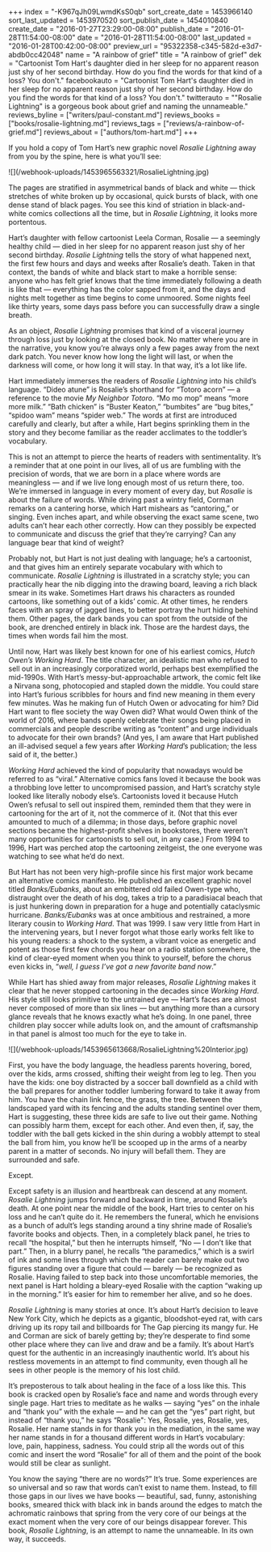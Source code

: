 +++
index = "-K967qJh09LwmdKsS0qb"
sort_create_date = 1453966140
sort_last_updated = 1453970520
sort_publish_date = 1454010840
create_date = "2016-01-27T23:29:00-08:00"
publish_date = "2016-01-28T11:54:00-08:00"
date = "2016-01-28T11:54:00-08:00"
last_updated = "2016-01-28T00:42:00-08:00"
preview_url = "95322358-c345-582d-e3d7-abdb0cc42048"
name = "A rainbow of grief"
title = "A rainbow of grief"
dek = "Cartoonist Tom Hart's daughter died in her sleep for no apparent reason just shy of her second birthday. How do you find the words for that kind of a loss? You don't."
facebookauto = "Cartoonist Tom Hart's daughter died in her sleep for no apparent reason just shy of her second birthday. How do you find the words for that kind of a loss? You don't."
twitterauto = "\"Rosalie Lightning\" is a gorgeous book about grief and naming the unnameable."
reviews_byline = ["writers/paul-constant.md"]
reviews_books = ["books/rosalie-lightning.md"]
reviews_tags = ["reviews/a-rainbow-of-grief.md"]
reviews_about = ["authors/tom-hart.md"]
+++

If you hold a copy of Tom Hart’s new graphic novel *Rosalie Lightning* away from you by the spine, here is what you’ll see:

<p class="image">![](/webhook-uploads/1453965563321/RosalieLightning.jpg)</p>

The pages are stratified in asymmetrical bands of black and white — thick stretches of white broken up by occasional, quick bursts of black, with one dense stand of black pages. You see this kind of striation in black-and-white comics collections all the time, but in *Rosalie Lightning*, it looks more portentous.

Hart’s daughter with fellow cartoonist Leela Corman, Rosalie — a seemingly healthy child — died in her sleep for no apparent reason just shy of her second birthday. *Rosalie Lightning* tells the story of what happened next, the first few hours and days and weeks after Rosalie’s death. Taken in that context, the bands of white and black start to make a horrible sense: anyone who has felt grief knows that the time immediately following a death is like that — everything has the color sapped from it, and the days and nights melt together as time begins to come unmoored. Some nights feel like thirty years, some days pass before you can successfully draw a single breath.

As an object, *Rosalie Lightning* promises that kind of a visceral journey through loss just by looking at the closed book. No matter where you are in the narrative, you know you’re always only a few pages away from the next dark patch. You never know how long the light will last, or when the darkness will come, or how long it will stay. In that way, it’s a lot like life.

<div class="break"></div>

Hart immediately immerses the readers of *Rosalie Lightning* into his child’s language. “Dideo atune” is Rosalie’s shorthand for “Totoro acorn” — a reference to the movie *My Neighbor Totoro*. “Mo mo mop” means “more more milk.” “Bath chicken” is “Buster Keaton,” “bumbites” are “bug bites,” “spidoo wam” means “spider web.” The words at first are introduced carefully and clearly, but after a while, Hart begins sprinkling them in the story and they become familiar as the reader acclimates to the toddler’s vocabulary.

This is not an attempt to pierce the hearts of readers with sentimentality. It’s a reminder that at one point in our lives, all of us are fumbling with the precision of words, that we are born in a place where words are meaningless — and if we live long enough most of us return there, too. We’re immersed in language in every moment of every day, but *Rosalie* is about the failure of words. While driving past a wintry field, Corman remarks on a cantering horse, which Hart mishears as “cantoring,” or singing. Even inches apart, and while observing the exact same scene, two adults can’t hear each other correctly. How can they possibly be expected to communicate and discuss the grief that they’re carrying? Can any language bear that kind of weight?

Probably not, but Hart is not just dealing with language; he’s a cartoonist, and that gives him an entirely separate vocabulary with which to communicate. *Rosalie Lightning* is illustrated in a scratchy style; you can practically hear the nib digging into the drawing board, leaving a rich black smear in its wake. Sometimes Hart draws his characters as rounded cartoons, like something out of a kids’ comic. At other times, he renders faces with an spray of jagged lines, to better portray the hurt hiding behind them. Other pages, the dark bands you can spot from the outside of the book, are drenched entirely in black ink. Those are the hardest days, the times when words fail him the most.

<div class="break"></div>

Until now, Hart was likely best known for one of his earliest comics, *Hutch Owen’s Working Hard*.   The title character, an idealistic man who refused to sell out in an increasingly corporatized world, perhaps best exemplified the mid-1990s. With Hart’s messy-but-approachable artwork, the comic felt like a Nirvana song, photocopied and stapled down the middle. You could stare into Hart’s furious scribbles for hours and find new meaning in them every few minutes. Was he making fun of Hutch Owen or advocating for him? Did Hart want to flee society the way Owen did? What would Owen think of the world of 2016, where bands openly celebrate their songs being placed in commercials and people describe writing as “content” and urge individuals to advocate for their own brands? (And yes, I am aware that Hart published an ill-advised sequel a few years after *Working Hard*’s publication; the less said of it, the better.)

*Working Hard* achieved the kind of popularity that nowadays would be referred to as “viral.” Alternative comics fans loved it because the book was a throbbing love letter to uncompromised passion, and Hart’s scratchy style looked like literally nobody else’s. Cartoonists loved it because Hutch Owen’s refusal to sell out inspired them, reminded them that they were in cartooning for the art of it, not the commerce of it. (Not that this ever amounted to much of a dilemma; in those days, before graphic novel sections became the highest-profit shelves in bookstores, there weren’t many opportunities for cartoonists to sell out, in any case.) From 1994 to 1996, Hart was perched atop the cartooning zeitgeist, the one everyone was watching to see what he’d do next.

But Hart has not been very high-profile since his first major work became an alternative comics manifesto. He published an excellent graphic novel titled *Banks/Eubanks*, about an embittered old failed Owen-type who, distraught over the death of his dog, takes a trip to a paradisiacal beach that is just hunkering down in preparation for a huge and potentially cataclysmic hurricane. *Banks/Eubanks* was at once ambitious and restrained, a more literary cousin to *Working Hard*. That was 1999. I saw very little from Hart in the intervening years, but I never forgot what those early works felt like to his young readers: a shock to the system, a vibrant voice as energetic and potent as those first few chords you hear on a radio station somewhere, the kind of clear-eyed moment when you think to yourself, before the chorus even kicks in, “*well, I guess I’ve got a new favorite band now*.”

<div class="break"></div>

While Hart has shied away from major releases, *Rosalie Lightning* makes it clear that he never stopped cartooning in the decades since *Working Hard*. His style still looks primitive to the untrained eye — Hart’s faces are almost never composed of more than six lines — but anything more than a cursory glance reveals that he knows exactly what he’s doing. In one panel, three children play soccer while adults look on, and the amount of craftsmanship in that panel is almost too much for the eye to take in.

<p class="image">![](/webhook-uploads/1453965613668/RosalieLightning%20Interior.jpg)</p>

First, you have the body language, the headless parents hovering, bored, over the kids, arms crossed, shifting their weight from leg to leg. Then you have the kids: one boy distracted by a soccer ball downfield as a child with the ball prepares for another toddler lumbering forward to take it away from him. You have the chain link fence, the grass, the tree. Between the landscaped yard with its fencing and the adults standing sentinel over them, Hart is suggesting, these three kids are safe to live out their game. Nothing can possibly harm them, except for each other. And even then, if, say, the toddler with the ball gets kicked in the shin during a wobbly attempt to steal the ball from him, you know he’ll be scooped up in the arms of a nearby parent in a matter of seconds. No injury will befall them. They are surrounded and safe.

Except.

Except safety is an illusion and heartbreak can descend at any moment. *Rosalie Lightning* jumps forward and backward in time, around Rosalie’s death. At one point near the middle of the book, Hart tries to center on his loss and he can’t quite do it. He remembers the funeral, which he envisions as a bunch of adult’s legs standing around a tiny shrine made of Rosalie’s favorite books and objects. Then, in a completely black panel, he tries to recall “the hospital,” but then he interrupts himself, “No — I don’t like that part.” Then, in a blurry panel, he recalls “the paramedics,” which is a swirl of ink and some lines through which the reader can barely make out two figures standing over a figure that could — barely — be recognized as Rosalie. Having failed to step back into those uncomfortable memories, the next panel is Hart holding a bleary-eyed Rosalie with the caption “waking up in the morning.” It’s easier for him to remember her alive, and so he does.

<div class="break"></div>

*Rosalie Lightning* is many stories at once. It’s about Hart’s decision to leave New York City, which he depicts as a gigantic, bloodshot-eyed rat, with cars driving up its ropy tail and billboards for The Gap piercing its mangy fur. He and Corman are sick of barely getting by; they’re desperate to find some other place where they can live and draw and be a family. It’s about Hart’s quest for the authentic in an increasingly inauthentic world. It’s about his restless movements in an attempt to find community, even though all he sees in other people is the memory of his lost child.

It’s preposterous to talk about healing in the face of a loss like this. This book is cracked open by Rosalie’s face and name and words through every single page. Hart tries to meditate as he walks — saying “yes” on the inhale and “thank you” with the exhale — and he can get the “yes” part right, but instead of “thank you,” he says “Rosalie": Yes, Rosalie, yes, Rosalie, yes, Rosalie. Her name stands in for thank you in the mediation, in the same way her name stands in for a thousand different words in Hart’s vocabulary: love, pain, happiness, sadness. You could strip all the words out of this comic and insert the word “Rosalie” for all of them and the point of the book would still be clear as sunlight.

You know the saying “there are no words?” It’s true. Some experiences are so universal and so raw that words can’t exist to name them. Instead, to fill those gaps in our lives we have books — beautiful, sad, funny, astonishing books, smeared thick with black ink in bands around the edges to match the achromatic rainbows that spring from the very core of our beings at the exact moment when the very core of our beings disappear forever. This book, *Rosalie Lightning*, is an attempt to name the unnameable. In its own way, it succeeds. 